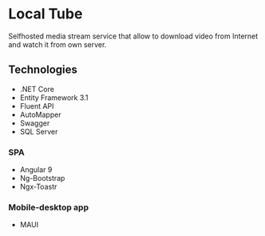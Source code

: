 # Local Tube
Selfhosted media stream service that allow to download video from Internet and watch it from own server.

## Technologies
- .NET Core 
- Entity Framework 3.1
- Fluent API
- AutoMapper
- Swagger
- SQL Server

### SPA
- Angular 9
- Ng-Bootstrap
- Ngx-Toastr

### Mobile-desktop app
- MAUI 
